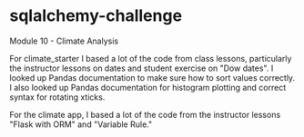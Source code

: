 # sqlalchemy-challenge
Module 10 - Climate Analysis

For climate_starter I based a lot of the code from class lessons, particularly the instructor lessons on dates and student exercise on "Dow dates". I looked up Pandas documentation to make sure how to sort values correctly.  I also looked up Pandas documentation for histogram plotting and correct syntax for rotating xticks.

For the climate app, I based a lot of the code from the instructor lessons "Flask with ORM" and "Variable Rule."
